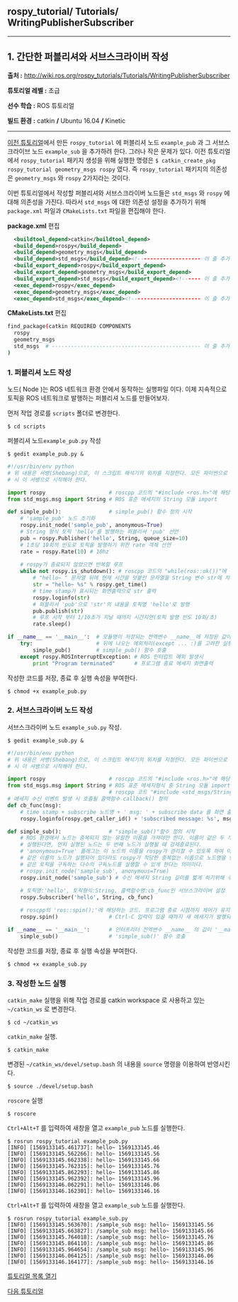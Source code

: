 ## rospy_tutorial/ Tutorials/ WritingPublisherSubscriber



---

## 1. 간단한 퍼블리셔와 서브스크라이버 작성 

**출처 :**  <http://wiki.ros.org/rospy_tutorials/Tutorials/WritingPublisherSubscriber>

**튜토리얼 레벨 :**  초급

**선수 학습 :**  ROS 튜토리얼

**빌드 환경 :**  catkin **/** Ubuntu 16.04 **/** Kinetic

---

[이전 튜토리얼](./rospy_0_How2UsePythonWithCatkin.md)에서 만든 `rospy_tutorial` 에 퍼블리셔 노드 `example_pub` 과  그 서브스크라이브 노드 `example_sub` 을 추가하려 한다. 그러나 작은 문제가 있다. 이전 튜토리얼에서 `rospy_tutorial` 패키지 생성을 위해 실행한 명령은 `$ catkin_create_pkg rospy_tutorial geometry_msgs rospy` 였다. 즉  `rospy_tutorial` 패키지의 의존성은 `geometry_msgs` 와  `rospy`  2가지라는 것이다. 

이번 튜토리얼에서 작성할 퍼블리셔와 서브스크라이버 노드들은  `std_msgs` 와  `rospy` 에 대해 의존성을 가진다. 따라서   `std_msgs` 에 대한 의존성 설정을 추가하기 위해 `package.xml` 파일과  `CMakeLists.txt` 파일을 편집해야 한다.

**package.xml** 편집

```xml
  <buildtool_depend>catkin</buildtool_depend>
  <build_depend>rospy</build_depend>
  <build_depend>geometry_msgs</build_depend>
  <build_depend>std_msgs</build_depend><!-------------------- 이 줄 추가 -->
  <build_export_depend>rospy</build_export_depend>
  <build_export_depend>geometry_msgs</build_export_depend>
  <build_export_depend>std_msgs</build_export_depend><!------ 이 줄 추가 -->
  <exec_depend>rospy</exec_depend>
  <exec_depend>geometry_msgs</exec_depend>
  <exec_depend>std_msgs</exec_depend><!---------------------- 이 줄 추가 -->
```

**CMakeLists.txt** 편집

```bash
find_package(catkin REQUIRED COMPONENTS
  rospy
  geometry_msgs
  std_msgs	# ----------------------------------------------- 이 줄 추가
)
```



### 1. 퍼블리셔 노드 작성

노드( Node )는 ROS 네트워크 환경 안에서 동작하는 실행파일 이다. 이제 지속적으로 토픽을 ROS 네트워크로 발행하는 퍼블리셔 노드를 만들어보자.

먼저 작업 경로를 `scripts` 폴더로 변경한다.

```
$ cd scripts
```

퍼블리셔 노드`example_pub.py` 작성

```
$ gedit example_pub.py &
```

```python
#!/usr/bin/env python
# 위 내용은 셔뱅(Shebang)으로, 이 스크립트 해석기의 위치를 지정한다. 모든 파이썬으로 작성된 ROS 노드는 반드
# 시 이 셔뱅으로 시작해야 한다.

import rospy                    # roscpp 코드의 "#include <ros.h>"에 해당하는 구문
from std_msgs.msg import String # ROS 표준 메세지의 String 모듈 import

def simple_pub():               # simple_pub() 함수 정의 시작
    # 'sample_pub' 노드 초기화 
    rospy.init_node('sample_pub', anonymous=True)
    # String 형식 토픽 'hello'를 발행하는 퍼블리셔 'pub' 선언
    pub = rospy.Publisher('hello', String, queue_size=10)
    # 1초당 10회의 빈도로 토픽을 발행하기 위한 rate 객체 선언 
    rate = rospy.Rate(10) # 10hz
    
    # rospy가 종료되지 않았으면 반복할 루프
    while not rospy.is_shutdown(): # roscpp 코드의 "while(ros::ok())"에 해당하는 구문
        # "hello~ " 문자열 뒤에 현재 시간을 덧붙인 문자열을 String 변수 str에 치환 
        str = "hello~ %s" % rospy.get_time()
        # time stamp가 표시되는 화면출력으로 str 출력
        rospy.loginfo(str)
        # 퍼블리셔 'pub'으로 'str'의 내용을 토픽명 'hello'로 발행
        pub.publish(str)
        # 루프 시작 부터 1/10초가 지날 때까지 시간지연(토픽 발행 빈도 10회/초)
        rate.sleep()

if __name__ == '__main__':  # 모듈명이 저장되는 전역변수 __name__에 저장된 값이 '__main__'이면
    try:                    # 뒤에 나오는 예외처리(except ... :)를 고려한 실행 구간 시작
        simple_pub()        # simple_pub() 함수 호출
    except rospy.ROSInterruptException: # ROS 인터럽트 예외 발생시
        print "Program terminated"      # 프로그램 종료 메세지 화면출력
```

작성한 코드를 저장, 종료 후 실행 속성을 부여한다.

```
$ chmod +x example_pub.py
```



### 2. 서브스크라이버 노드 작성

서브스크라이버 노드 `example_sub.py` 작성.

```
$ gedit example_sub.py &
```

```python
#!/usr/bin/env python
# 위 내용은 셔뱅(Shebang)으로, 이 스크립트 해석기의 위치를 지정한다. 모든 파이썬으로 작성된 ROS 노드는 반드
# 시 이 셔뱅으로 시작해야 한다.

import rospy                    # roscpp 코드의 "#include <ros.h>"에 해당하는 구문
from std_msgs.msg import String	# ROS 표준 메세지형식 중 String 모듈 import. 
                                # roscpp 코드 "#include <std_msgs/String.h>"에 해당한다.
# 메세지 수신 이벤트 발생 시 호출될 콜백함수 callback() 정의
def cb_func(msg):
    # time stamp + subscribe 노드명 + ' msg: ' + subscribe data 를 화면 출력 
    rospy.loginfo(rospy.get_caller_id() + 'subscribed message: %s', msg.data)

def simple_sub():               # "simple_sub()"함수 정의 시작
    # ROS 환경에서 노드는 중복되지 않는 유일한 이름을 가져야만 한다. 이름이 같은 두 개의 노드가
    # 실행된다면, 먼저 실행된 노드는 두 번째 노드가 실행될 때 강제종료된다.
    # 'anonymous=True' 플래그는 이 노드의 이름을 rospy가 관리할 수 있도록 하여 이 노드와 
    # 같은 이름의 노드가 실행되어 있더라도 rospy가 적당한 중복없는 이름으로 노드명을 변경함으로써
    # 같은 토픽을 구독하는 다수의 구독노드를 실행할 수 있게 한다는 의미이다.
    # rospy.init_node('sample_sub', anonymous=True)
	rospy.init_node('sample_sub') # 수신 메세지 String 길이를 짧게 하기위해 수정
    
    # 토픽명:'hello', 토픽형식:String, 콜백함수명:cb_func인 서브스크라이버 설정
    rospy.Subscriber('hello', String, cb_func)

    # roscpp의 'ros::spin();'에 해당하는 코드. 프로그램 종료 시점까지 제어가 유지되도록 한다.
    rospy.spin()                # Ctrl-C 입력이 있을 때까지 새 메세지가 발행되면 콜백함수를 호출한다.

if __name__ == '__main__':      # 인터프리터 전역변수 __name__ 의 값이 '__main__' 이면
    simple_sub()                # 'simple_sub()' 함수 호출
```

작성한 코드를 저장, 종료 후 실행 속성을 부여한다.

```
$ chmod +x example_sub.py
```



### 3. 작성한 노드 실행

`catkin_make` 실행을 위해 작업 경로를 catkin workspace 로 사용하고 있는 `~/catkin_ws` 로 변경한다.

```
$ cd ~/catkin_ws
```

`catkin_make` 실행.

```
$ catkin_make
```

변경된  `~/catkin_ws/devel/setup.bash` 의 내용을 `source` 명령을 이용하여 반영시킨다.

```
$ source ./devel/setup.bash
```

`roscore` 실행

```
$ roscore
```

`Ctrl+Alt+T` 를 입력하여 새창을 열고 `example_pub` 노드를 실행한다.

```
$ rosrun rospy_tutorial example_pub.py
[INFO] [1569133145.461737]: hello~ 1569133145.46
[INFO] [1569133145.562266]: hello~ 1569133145.56
[INFO] [1569133145.662338]: hello~ 1569133145.66
[INFO] [1569133145.762315]: hello~ 1569133145.76
[INFO] [1569133145.862293]: hello~ 1569133145.86
[INFO] [1569133145.962392]: hello~ 1569133145.96
[INFO] [1569133146.062291]: hello~ 1569133146.06
[INFO] [1569133146.162301]: hello~ 1569133146.16
```

`Ctrl+Alt+T` 를 입력하여 새창을 열고 `example_sub` 노드를 실행한다.

```
$ rosrun rospy_tutorial example_sub.py
[INFO] [1569133145.563670]: /sample_sub msg: hello~ 1569133145.56
[INFO] [1569133145.663827]: /sample_sub msg: hello~ 1569133145.66
[INFO] [1569133145.764018]: /sample_sub msg: hello~ 1569133145.76
[INFO] [1569133145.864110]: /sample_sub msg: hello~ 1569133145.86
[INFO] [1569133145.964654]: /sample_sub msg: hello~ 1569133145.96
[INFO] [1569133146.064125]: /sample_sub msg: hello~ 1569133146.06
[INFO] [1569133146.164177]: /sample_sub msg: hello~ 1569133146.16
```



[튜토리얼 목록 열기](../README.md)

[다음 튜토리얼](./rospy_2_WritingServiceClient.md)







